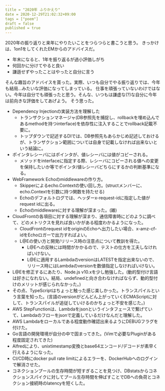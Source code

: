 ```yaml
---
title = "2020年 ふりかえり"
date = 2020-12-29T21:02:32+09:00
tags = ["poem"]
draft = false
published = true
---
```


2020年の振り返りと来年にやりたいことをつらつらと書こうと思う。
きっかけは、1on1をしてくれたEMからのアドバイスだ。

- 年末になると、1年を振り返るが過小評価しがち
- 何回かに分けてやると良い
- 謙遜せずやったことはやったと自分に言う

そんな趣旨のアドバイスを貰った。実際、いつも自分でやる振り返りでは、今年も結局...みたいな評価になってしまっている。
仕事を頑張っていないわけではない。今年は自分でも頑張ったと思う。そんな、いつもは謙虚な(?)な自分に今年は前向きな評価をしてあげよう。
そう思った。

- Dependency Injectionの実装方法を理解した
  - トランザクションマネージャ(DB参照先を捕捉し、rollbackを埋め込んであるmethodを持つinterface)を依存性に注入することでrollback記載不要に。
  - トップダウンで記述するDIでは、DB参照先もあらかじめ記述しておけるが、トランザクション範囲については自身で記載しなければ出来ないという結論に。
- ポインタレシーバにはポインタが、値レシーバには値がコピーされる。
  - メソッドをinterfaceに指定する際、レシーバにコピーされる値への変更を保持したいか等でポインタ/値レシーバどちらにするかの判断基準になる。
- WebFramework Echoのmiddlewareの作り方。
  - Skipperによるecho.Contextの使い回し方。(structメンバーに、echo.Contextを引数に持つ関数を持たせる)
  - Echoのデフォルトログでは、ヘッダーx-request-idに指定した値がrequest idに出る。
  - Echoのmiddlewareに対する理解が深まった。(雑)
- CloudFrontの各項目に対する理解が深まり、通信障害時にどのように調べて、どのメトリクスを見れば良いかがある程度わかるようになった。
  - CloudFrontのrequest idをoriginのEchoへ出力したい場合、x-amz-cf-idをEchoロガーで出力すればよい。
  - L@Eの使い方と開発/リリース時の注意点について教訓を得た。
    - L@Eへの反映には時間がかかるので、テストの仕方を工夫しなければいけない。
    - L@Eに適用するLambdaのversionはLATESTを指定出来ないので、リリース時にはLambdaのversionを数値指定しなければいけない。
- L@Eを修正するにあたり、Node.js v10.xを少し勉強した。(動的型付け言語は好きになれない。結局、undefinedと向き合わなければならず、動的型付けのメリットが感じられなかった。)
- その点、TypeScriptはちょっと触った感じ楽しかった。トランスパイルという言葉を知った。(言語のversionがどんどん上がっていくECMAScriptに対して、トランスパイルが追従していけるのかちょっと不安を感じた。)
- AWS StepFunctionは、Lambdaをjsonというインタフェースで繋げていて、Lambdaのフローをjsonで定義しているだけなんだと理解した。
- AWS Lambdaをローカルである程度動作確認出来るようにDEBUGフラグを付けた。
- Go言語の開発環境が自分の中で固まってきた。(Vimで必要なPluginがある程度固定されてきた)
- Alfredにより、unixtimestamp変換とbase64エンコード/デコードが素早く行えるようになった。
- CI/CD時にdocker pull rate limitによるエラーを、DockerHubへのログインで解消させた。
- コネクションプールの生存時間が短すぎることを見つけ、DBstatsからコネクションスパイクに対してプール生存時間を伸ばすことでDBへの負荷とコネクション接続時のlatencyを短くした。
